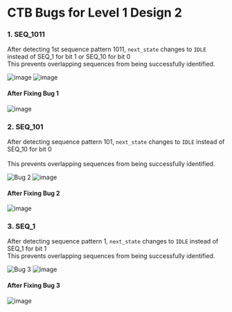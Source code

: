 # CTB Bugs for Level 1 Design 2

### 1. SEQ_1011
After detecting 1st sequence pattern 1011, ```next_state``` changes to `IDLE` instead of SEQ_1 for bit 1 or SEQ_10 for bit 0 <br>
This prevents overlapping sequences from being successfully identified.

![image](https://user-images.githubusercontent.com/92450677/181771627-32e1412f-1e37-4437-8acc-c471a998c9db.png)
![image](https://user-images.githubusercontent.com/92450677/181771796-cfb0c820-fb1a-4cca-b1a8-572e0a4ec61b.png)
#### After Fixing Bug 1
![image](https://user-images.githubusercontent.com/92450677/181775188-b50d679b-eddb-4459-a1ad-9c160be99e63.png)


### 2. SEQ_101
After detecting sequence pattern 101, ```next_state``` changes to `IDLE` instead of SEQ_10 for bit 0  <br> <br>
This prevents overlapping sequences from being successfully identified.

![Bug 2](https://user-images.githubusercontent.com/92450677/181866076-f3258693-3a7d-4f4c-8472-79aac4a9d0c2.png)
![image](https://user-images.githubusercontent.com/92450677/181865837-1dcfd7da-2fde-4870-8e0e-5b22274aa6d3.png)
#### After Fixing Bug 2
![image](https://user-images.githubusercontent.com/92450677/181865871-4b3247d4-aa91-4e80-a181-561718b18686.png)


### 3. SEQ_1
After detecting sequence pattern 1, ```next_state``` changes to `IDLE` instead of SEQ_1 for bit 1 <br>
This prevents overlapping sequences from being successfully identified.

![Bug 3](https://user-images.githubusercontent.com/92450677/181866280-3c5b01d8-06ce-4863-864b-5a24ba209ff7.png)
![image](https://user-images.githubusercontent.com/92450677/181866308-5eba2a10-5adc-4b3d-a3ce-212ac35c9e0d.png)
#### After Fixing Bug 3
![image](https://user-images.githubusercontent.com/92450677/181866326-4c33340f-c253-4b89-9315-e1c6987bc69d.png)


